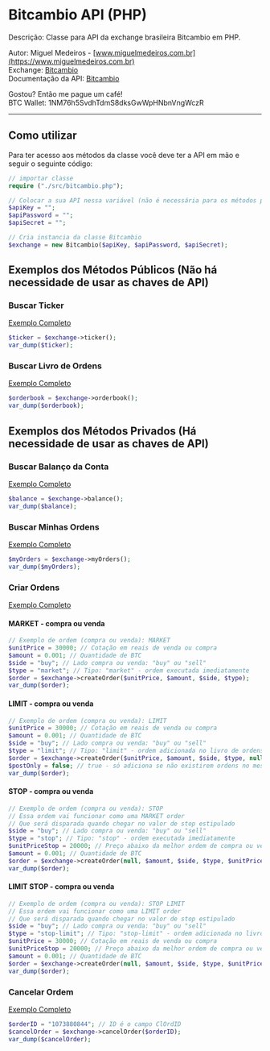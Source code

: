 # Bitcambio API (PHP)

Descrição: Classe para API da exchange brasileira Bitcambio em PHP.

Autor: Miguel Medeiros - [www.miguelmedeiros.com.br](https://www.miguelmedeiros.com.br)<br />
Exchange: [Bitcambio](https://www.bitcambio.com.br/)<br />
Documentação da API: [Bitcambio](https://blinktrade.com/docs/)

Gostou? Então me pague um café!<br/>
BTC Wallet: 1NM76h5SvdhTdmS8dksGwWpHNbnVngWczR

---

## Como utilizar

Para ter acesso aos métodos da classe você deve ter a API em mão e seguir o seguinte código:

```php
// importar classe
require ("./src/bitcambio.php");

// Colocar a sua API nessa variável (não é necessária para os métodos públicos)
$apiKey = "";
$apiPassword = "";
$apiSecret = "";

// Cria instancia da classe Bitcambio
$exchange = new Bitcambio($apiKey, $apiPassword, $apiSecret);
```

## Exemplos dos Métodos Públicos (Não há necessidade de usar as chaves de API)

### Buscar Ticker

[Exemplo Completo](https://github.com/MiguelMedeiros/bitcambio-api-php/blob/master/examples/ticker.php)

```php
$ticker = $exchange->ticker();
var_dump($ticker);
```

### Buscar Livro de Ordens

[Exemplo Completo](https://github.com/MiguelMedeiros/bitcambio-api-php/blob/master/examples/orderbook.php)

```php
$orderbook = $exchange->orderbook();
var_dump($orderbook);
```

## Exemplos dos Métodos Privados (Há necessidade de usar as chaves de API)

### Buscar Balanço da Conta

[Exemplo Completo](https://github.com/MiguelMedeiros/bitcambio-api-php/blob/master/examples/balance.php)

```php
$balance = $exchange->balance();
var_dump($balance);
```

### Buscar Minhas Ordens

[Exemplo Completo](https://github.com/MiguelMedeiros/bitcambio-api-php/blob/master/examples/my-orders.php)

```php
$myOrders = $exchange->myOrders();
var_dump($myOrders);
```

### Criar Ordens

[Exemplo Completo](https://github.com/MiguelMedeiros/bitcambio-api-php/blob/master/examples/create-order.php)

#### MARKET - compra ou venda

```php
// Exemplo de ordem (compra ou venda): MARKET
$unitPrice = 30000; // Cotação em reais de venda ou compra
$amount = 0.001; // Quantidade de BTC
$side = "buy"; // Lado compra ou venda: "buy" ou "sell"
$type = "market"; // Tipo: "market" - ordem executada imediatamente
$order = $exchange->createOrder($unitPrice, $amount, $side, $type);
var_dump($order);
```

#### LIMIT - compra ou venda

```php
// Exemplo de ordem (compra ou venda): LIMIT
$unitPrice = 30000; // Cotação em reais de venda ou compra
$amount = 0.001; // Quantidade de BTC
$side = "buy"; // Lado compra ou venda: "buy" ou "sell"
$type = "limit"; // Tipo: "limit" - ordem adicionada no livro de ordens
$order = $exchange->createOrder($unitPrice, $amount, $side, $type, null, $postOnly);
$postOnly = false; // true - só adiciona se não existirem ordens no mesmo preço
var_dump($order);
```

#### STOP - compra ou venda

```php
// Exemplo de ordem (compra ou venda): STOP
// Essa ordem vai funcionar como uma MARKET order
// Que será disparada quando chegar no valor de stop estipulado
$side = "buy"; // Lado compra ou venda: "buy" ou "sell"
$type = "stop"; // Tipo: "stop" - ordem executada imediatamente
$unitPriceStop = 20000; // Preço abaixo da melhor ordem de compra ou venda
$amount = 0.001; // Quantidade de BTC
$order = $exchange->createOrder(null, $amount, $side, $type, $unitPriceStop);
var_dump($order);
```

#### LIMIT STOP - compra ou venda

```php
// Exemplo de ordem (compra ou venda): STOP LIMIT
// Essa ordem vai funcionar como uma LIMIT order
// Que será disparada quando chegar no valor de stop estipulado
$side = "buy"; // Lado compra ou venda: "buy" ou "sell"
$type = "stop-limit"; // Tipo: "stop-limit" - ordem adicionada no livro de ordens
$unitPrice = 30000; // Cotação em reais de venda ou compra
$unitPriceStop = 20000; // Preço abaixo da melhor ordem de compra ou venda
$amount = 0.001; // Quantidade de BTC
$order = $exchange->createOrder(null, $amount, $side, $type, $unitPriceStop);
var_dump($order);
```

### Cancelar Ordem

[Exemplo Completo](https://github.com/MiguelMedeiros/bitcambio-api-php/blob/master/examples/cancel-order.php)

```php
$orderID = "1073880844"; // ID é o campo ClOrdID
$cancelOrder = $exchange->cancelOrder($orderID);
var_dump($cancelOrder);
```
